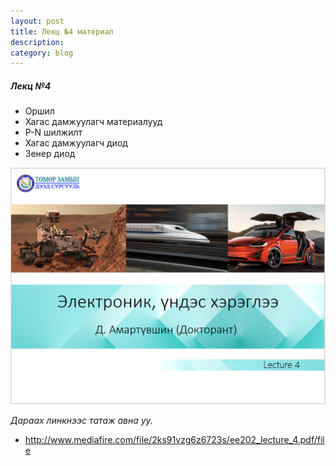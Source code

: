 ```yaml
---
layout: post
title: Лекц №4 материал
description:
category: blog
---
```


##### *Лeкц №4*

<ul>
    <li>Оршил</li>
    <li>Хагас дамжуулагч материалууд</li>
    <li>P-N шилжилт</li>
    <li>Хагас дамжуулагч диод</li>
    <li>Зенер диод</li>
</ul>

![lecture_ee202_4](/images/lab1/lecture_ee202_4.PNG)

 *Дараах линкнээс татаж авна уу.*

* http://www.mediafire.com/file/2ks91vzg6z6723s/ee202_lecture_4.pdf/file
